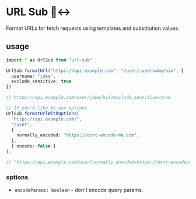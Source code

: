 # URL Sub 🔗↔️

Format URLs for fetch requests using templates and substitution values.

## usage
```ts
import * as UrlSub from "url-sub"

UrlSub.formatUrl("https://api.example.com", "/user/:username/bio", {
  username: "jake",
  exclude_sensitive: true
})

// https://api.example.com/user/jake/bio?exclude_sensitive=true

// If you'd like to use options.
UrlSub.formatUrlWithOptions(
  "https://api.example.com/",
  "/user",
  {
    normally_encoded: "https://dont-encode-me.com",
  },
  { encode: false }
),

// "https://api.example.com/user?normally_encoded=https://dont-encode-me.com"
```

### options
* `encodeParams: boolean` - don't encode query params.
